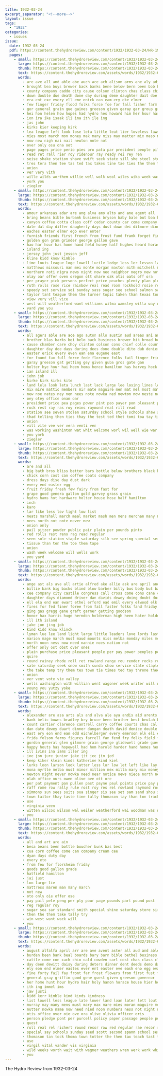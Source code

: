 ```yaml
---
title: 1932-03-24
excerpt_separator: "<!--more-->"
layout: issue
tags:
  - "1932"
categories:
  - issues
issue:
  date: 1932-03-24
  pdf: https://content.thehydroreview.com/content/1932/1932-03-24/HR-1932-03-24.pdf
  pages:
    - small: https://content.thehydroreview.com/content/1932/1932-03-24/small/HR-1932-03-24-01.jpg
      large: https://content.thehydroreview.com/content/1932/1932-03-24/large/HR-1932-03-24-01.jpg
      thumb: https://content.thehydroreview.com/content/1932/1932-03-24/thumbnails/HR-1932-03-24-01.jpg
      text: https://content.thehydroreview.com/assets/words/1932/1932-03-24/HR-1932-03-24-01.txt
      words:
        - are ave all and able abe auch ace ach alison arms ane aly adi
        - brought bea buys brewer back banks bene below bern been bob brother board ben both best big business billion brothers
        - county company caddo city cause colson clinton chas class chief coy comte carnegie cox con come chamber cope came cal child
        - down double due death done day during deme daughter dait doe devel drilling die deputy
        - era ent exe every ell ene enick ean eam ery eke elmer
        - few finger friday flood folks force foe for fall fisher farm former full found fee florence foot from
        - gor general grain gue gaines greeson given garay gar group gray greet
        - hei hon helen how hopes had hydro hes howard him her hour harvey has holding heen hoard hite haji holter
        - ion ira ike isaak ili ina ith ile ing
        - jas john
        - kirks kier keeping kirk
        - lea league left look lose leta little leat lier loveless laws large losing lars lawrence loi lae letter lor
        - mies most march mon money mak many miss may matter mix maso mares miller maguire made members million much marcum men moze
        - now new nigh nai nail newton note not
        - over only osu ona oot
        - page pages price perio pies pro pata par president people pill pace pla pleasant part
        - read ret rall rier roy ridenour ray ready rei rey ren
        - seise shake station shave swift seek state sill she steel stolen sees sae sister seven seeley supe shaw style second seo stout see stare smith sat schools save soe socks senator school saturday share sam six shuler such sipe shorter sylvia stove store son special
        - tres tera then tee tas ted tax takes tine tae ties the them taken toa teh times teem thi town than test tour tad
        - union
        - ver very vith
        - wille wilds worthem willie well walk weal wiles wika week war weeks wait will worl wees wie welcome wil west wells wife wind working with wit was
        - york you
        - ziegler
    - small: https://content.thehydroreview.com/content/1932/1932-03-24/small/HR-1932-03-24-02.jpg
      large: https://content.thehydroreview.com/content/1932/1932-03-24/large/HR-1932-03-24-02.jpg
      thumb: https://content.thehydroreview.com/content/1932/1932-03-24/thumbnails/HR-1932-03-24-02.jpg
      text: https://content.thehydroreview.com/assets/words/1932/1932-03-24/HR-1932-03-24-02.txt
      words:
        - amour arkansas adar are ang alva amo alto and ane agent all
        - bring beans bible burbank business bryson baby bale but boa boy bers bridgeport birt better buy belle beulah bandy bulk bottle bethel bil butt black
        - canyon coffee cotta class coff cedar county car come company caddo coop court cost coast can church coats carte crane call counts
        - dale dal day differ daugherty days dust down dei ditmore dinner dies does
        - eaches easter elmer ego ever enter
        - furnish friends first french from frost fund frank forget finley fame fram for fatt front fails farmer
        - golden gon gram grinder george gallon gave
        - hao har hour has hone hand held honey half hughes heard horace heer hydro
        - island ing
        - jersey john just jesson jeff
        - kline kidd know kimble
        - lime louis league loge lowell lucile lodge less ler lesson lad lem list
        - matthews missouri man mei monte morgan maxton mith mitchell mex members more market mio monday mare must march mond
        - northern noti nigra news night now neo neighbor negro new note not nie
        - olay oar offer oven oregon ott ohare oak otis oats off ora
        - per prayer pick persons perfect price peaches plenty plan plume pounds pine pay pees pal pie pow place pho present pound pen page
        - ruth rolls rose rice rainbow real read room rockhold rosie roy rons ralph rhode ree regular royal render remedies rae
        - speedy set service soi sunday sass sugar see school salmon saturday sam ser state sheriff sale sutton sal said sour subject standard song smith
        - taylor tant teague them the turner topic taken than texas townsend tender test try ton
        - view very vill vice
        - west will weatherford want williams wilma wamsley willa way was with well wilcox weeks while wes work white windows washington
        - yard yoo you
    - small: https://content.thehydroreview.com/content/1932/1932-03-24/small/HR-1932-03-24-03.jpg
      large: https://content.thehydroreview.com/content/1932/1932-03-24/large/HR-1932-03-24-03.jpg
      thumb: https://content.thehydroreview.com/content/1932/1932-03-24/thumbnails/HR-1932-03-24-03.jpg
      text: https://content.thehydroreview.com/assets/words/1932/1932-03-24/HR-1932-03-24-03.txt
      words:
        - all agers able are ace ago auton allo austin aud areas ani and ana ale
        - brother blas barks bei belo back business brewer bik broad been boards bob bao both
        - cause chamber care choy clinton colson cons chief colle county cost company cuan cin cope calm city caddo cea cada cee car class cad
        - daughter day doe days during dees done double dito dub denier duck
        - easter erick every even ean ena eugene east
        - for found fax full force fede florence folks fail finger friday francis farm face flood from
        - garay greeson gat getting gey given guba gros gate gan
        - holter hye hour hai heen homa hence hamilton has harvey hock hydro hood hold her herta hardware hem hie how had howard
        - ian island ill
        - john joh
        - kirke kirk kirks kite
        - land lela look leta lunch last lack large lee losing lines lowe leanne league laake litle
        - mix mire mattio members mir mate maguire men mat mel most matter mara made miss may many mane much march mar
        - new noe nates ney nen nees note nowka ned newton now neste nave not
        - oey otey office onan oar
        - president price pea pages power pint peo payer pon pleasant people pare pel pan posse pie private page pas public
        - rock rest ray ras roy reins raymond real rill read
        - station see seven stolen saturday school style schools shaw store speak sith shuler second such simpson state swift seat save short sam socks stout senator sad sal special schoo
        - thad telling then ties thay the test ted thet tomi toa tay tin tee ton trom town times ting tol tho tes tha toe tack tax them tou tat tote thing
        - union
        - vill vite vee ver vera venti ven
        - was working washinton wat whit welcome worl wil well wie war willing wit wells west with welk week will worthen welt wee wes
        - you york
        - ziegler
    - small: https://content.thehydroreview.com/content/1932/1932-03-24/small/HR-1932-03-24-04.jpg
      large: https://content.thehydroreview.com/content/1932/1932-03-24/large/HR-1932-03-24-04.jpg
      thumb: https://content.thehydroreview.com/content/1932/1932-03-24/thumbnails/HR-1932-03-24-04.jpg
      text: https://content.thehydroreview.com/assets/words/1932/1932-03-24/HR-1932-03-24-04.txt
      words:
        - are and all
        - big bath bros bliss better bars bottle below brothers black business boucher bandy beans
        - chick corn cost can coffee coats company
        - dress days dise day dust dark
        - every end easter egg
        - fruit friday fresh few fairy from fast for
        - grape good genera gallon gold garvey grass grain
        - hydro hams hot hardware holter house hose half hamilton
        - inch
        - karo
        - lar like less lov light low list
        - meats marshall march meal market mash men mens merchan many mill must
        - nees north not note never new
        - onion only
        - pail pitzer powder public pair plain per pounds pinto
        - red rolls rest reno rag read regular
        - seen sole station staple saturday silk see spring special ser start soap seed saving side store standard smith styles sale sack style sugar
        - tissue than ten the toe them tape
        - union
        - wash week welcome will wells work
        - you yard
    - small: https://content.thehydroreview.com/content/1932/1932-03-24/small/HR-1932-03-24-05.jpg
      large: https://content.thehydroreview.com/content/1932/1932-03-24/large/HR-1932-03-24-05.jpg
      thumb: https://content.thehydroreview.com/content/1932/1932-03-24/thumbnails/HR-1932-03-24-05.jpg
      text: https://content.thehydroreview.com/assets/words/1932/1932-03-24/HR-1932-03-24-05.txt
      words:
        - ange ast als ave all artie alfred ake allie ask are april and alien
        - billie bank big backs blind blow barber billy bus body but back brought baby burden britton been board bill
        - cee company city castile congress call cross come cons cane cost christine cause crail county
        - daughter days diamond driver dan davids dewey doing doubt durnin day dollar dickerson
        - ell ela end ean ewart ethel erford ead emil every elwood elk
        - fires for fed finer foree from fall faster folks fand friday
        - ging gas gregg gene graft garner getting goodson
        - honor hax harris huge herndon holderman high heen hater holder howard how hold her heir harry has him helper home house hair
        - ill ith island
        - jake jon jing job
        - kind kidd know klinck
        - lyman lue lee land light large little leaders love lords last ler lucian law
        - marion mage march must maud mounts miss melba monday miles mond miller more method mitchell max
        - north noon ness now need nannie noes nation not
        - offer only ost obst over ones
        - plain purchase price pleasant people per pay power peoples pent patel
        - quire
        - round rainey rhode roll ret rowland range rou render rocks russell rank ray
        - sale saturday seek snow smith sunda show service state staples sales sunday stand speed seber son sor sat sul sorrow saas sox sun sick
        - the take temp try them tes town tie times ted tay throne thee triplett ton taylor tax
        - union
        - ver vent vote vie valley
        - wells washington with willian went wagoner week writer will was wit wall watts weeks white weather
        - young you yutzy yoke
    - small: https://content.thehydroreview.com/content/1932/1932-03-24/small/HR-1932-03-24-06.jpg
      large: https://content.thehydroreview.com/content/1932/1932-03-24/large/HR-1932-03-24-06.jpg
      thumb: https://content.thehydroreview.com/content/1932/1932-03-24/thumbnails/HR-1932-03-24-06.jpg
      text: https://content.thehydroreview.com/assets/words/1932/1932-03-24/HR-1932-03-24-06.txt
      words:
        - alexander are asa arts als and alva ale aya andis aid arents all alfred amo ash ake albert arthur american austin ane adams
        - bank belic bowes bradley bry bruce been brother best beulah body bean both bettinger back bridge boy business blaine brought brewer betty bec bob buri bees blum breed
        - count cartier clarence cantrell carry coffee courts chas cal christ cedar city corn christian chi chet comes chance con clint company cust cotter claud crissman
        - dan date dewey duart dinner dungan death david denice double dub dugay dairy ditmore darling davis duet day dainty diak deal
        - east ery eon end ean edd eichelberger every emerson elk eli eck easter eash elmer estock ent
        - frida folsom farms figures farrell fan fend fry folks field farm first fay fare fing fune few frank for far farey friday from fall fann
        - gordon general glen gilmore grain george glidewell grade guest gallon guthrie
        - happy houts has hopewell had hom harold harder hand homes hennessey hough helmuth host held heart hater her hinton how helen half home heen hin hydro haste
        - ill ivins ina iams iller ing
        - joe jon jure junior jake jit jee jim jed
        - keep kiker klein kinds katherine kind kiel
        - lurks loon larson look latter less lor low let left like lay lester last lion leonard law leora liggett land lead lora lookeba level
        - mona myrtle melba must minor million mex milla mary mix money may mai market men made much milk matt mand mcalester meals march miller marcum mae many mur man miss marie
        - newton night never nowka need near notice news niece north nen nee ner noon
        - olah office ours owen olive ove ott ore
        - per pat payment pan pullen past payne paul points price pay pou power pork pro proper pare pete pack
        - raff rome row rally rule rost roy res rel rowland raymond rosa randolph
        - simmons sun sees suits sua singer sis see set sam sand shou son shi school slagell sad saturday state supply sund sales sat sunday single said service sutton shanks scott she surprise sword shell sang smith south sone sale sells second still special sae scripture
        - town tailor thay taste tine tally thomason tay than ton track try thomas ture tia tour tittle tate then the toward tho taken thi
        - use
        - virginia veen
        - witten wilcox wilson wal weiler weatherford wai woodman was white with williams word wil wares week wheat worley wells went wort weal wolfe wright water will worth
        - you
    - small: https://content.thehydroreview.com/content/1932/1932-03-24/small/HR-1932-03-24-07.jpg
      large: https://content.thehydroreview.com/content/1932/1932-03-24/large/HR-1932-03-24-07.jpg
      thumb: https://content.thehydroreview.com/content/1932/1932-03-24/thumbnails/HR-1932-03-24-07.jpg
      text: https://content.thehydroreview.com/assets/words/1932/1932-03-24/HR-1932-03-24-07.txt
      words:
        - all and art are ain
        - besa beans been bottle boucher bunk bas best
        - cua corn coffee come can company cream cee
        - dyan days duty day
        - every eto
        - from few for florsheim friday
        - goods good gallon grade
        - hatfield hamilton
        - jai just
        - lon large lie
        - mattress maren man many march
        - not new
        - oto only oie offer ose
        - pay pail pele peng per ply pour page pounds part pound post
        - reg regular roy
        - sugar sea sar standard smith special shine saturday store sir seen see spring six seed simmons
        - then the them take tally try
        - win west want wack will
        - you
    - small: https://content.thehydroreview.com/content/1932/1932-03-24/small/HR-1932-03-24-08.jpg
      large: https://content.thehydroreview.com/content/1932/1932-03-24/large/HR-1932-03-24-08.jpg
      thumb: https://content.thehydroreview.com/content/1932/1932-03-24/thumbnails/HR-1932-03-24-08.jpg
      text: https://content.thehydroreview.com/assets/words/1932/1932-03-24/HR-1932-03-24-08.txt
      words:
        - august alfalfa april arr are ave avent aster all aud and able alan age
        - burden been bank beal boards bary barn bible bethel business bro basi buyers bill boone better best busi below boen bring blanks banks
        - cattle come con cach chio cald cowden carl cost chas class clear charlie cust clock caddo church comes cant carn chet conte case call city cate can county cargill
        - day deen dewitt daisy during deters dinner dent deeds demo days duet due doing duart
        - ely eon end elmer eastes ever ent easter eve eash eno egg eva
        - fine forty fail fay front far frost flowers from first fust friday finley fight fund fort farm free fire for forget folks furnish fisher
        - general gray griffin good gene guest given greeson governor
        - her home hunt hour hydro hair holy hanon horace house hier hope hens hinton horry harry has heaton half hughes held hea hatfield holland hold had heen
        - ith ing immel ims
        - jaw justi
        - kidd kerr kimble kind kinds kindness
        - list lowell less league late lower land loan later lett lout lema leghorn longer law lady large lov
        - murray may many mens must mary max mare mies moran maguire members monday mule moody mitchell more mer marie mille miss mil monda method most meth mules mur made mill march
        - nutter nowka name now need nied noon numbers ness not night notice new
        - otis office over oie ove ora olive olivia officer oris
        - person pledge pont per purcell policy paper passage people poo price pou por public pounds piano place promise pum part
        - quest
        - roll real rel richert round resor row red regular rae recor remedies roy rock road rec rent rockhold
        - special say schools sunday seed scott second spann school service sale sherif schoo standard stay state style seas session silver ship sala sch sau springs she shi speak sult subject store smith speedy sin solo sheriff senator saturday sleep september
        - thomason tan tock thoma town totter the them tax teach tast than thro times too thee ton tae toot take tomlin taylor ticen try
        - use
        - virgil vital vander vis virginia
        - wild weeks worth wait with wagner weathers wren werk work white week word watch wells will wilma was west way wee went williams welcome wiest
        - you
---
```


The Hydro Review from 1932-03-24

<!--more-->

